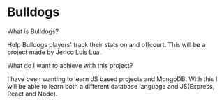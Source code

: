 # Bulldogs
What is Bulldogs?

Help Bulldogs players' track their stats on and offcourt. This will be a project made by Jerico Luis Lua.

What do I want to achieve with this project?

I have been wanting to learn JS based projects and MongoDB. With this I will be able to learn both a different database language and JS(Express, React and Node).
